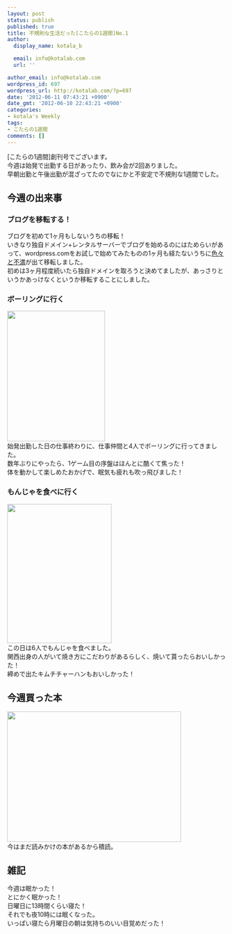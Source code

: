 ```yaml
---
layout: post
status: publish
published: true
title: 不規則な生活だった[こたらの1週間]No.1
author:
  display_name: kotala_b

  email: info@kotalab.com
  url: ''

author_email: info@kotalab.com
wordpress_id: 697
wordpress_url: http://kotalab.com/?p=697
date: '2012-06-11 07:43:21 +0900'
date_gmt: '2012-06-10 22:43:21 +0900'
categories:
- kotala's Weekly
tags:
- こたらの1週間
comments: []
---
```

<p>[こたらの1週間]創刊号でございます。<br />
今週は始発で出勤する日があったり、飲み会が2回ありました。<br />
早朝出勤と午後出勤が混ざってたのでなにかと不安定で不規則な1週間でした。<br />
<!--more--></p>
<h2>今週の出来事</h2>
<h3>ブログを移転する！</h3>
<p>ブログを初めて1ヶ月もしないうちの移転！<br />
いきなり独自ドメイン+レンタルサーバーでブログを始めるのにはためらいがあって、wordpress.comをお試しで始めてみたものの1ヶ月も経たないうちに<a href="http://kotalab.com/move-blog" title="ブログを移行することに決めた理由" target="_blank">色々と不満</a>が出て移転しました。<br />
初めは3ヶ月程度続いたら独自ドメインを取ろうと決めてましたが、あっさりというかあっけなくというか移転することにしました。</p>
<h3>ボーリングに行く</h3>
<p><a href="http://kotalab.com/wp-content/uploads/weekly_120611_03.jpg" target="_blank"><img src="http://kotalab.com/wp-content/uploads/weekly_120611_03-225x300.jpg" alt="" title="weekly_120611_03" width="225" height="300" class="alignnone size-medium wp-image-701" /></a><br />
始発出勤した日の仕事終わりに、仕事仲間と4人でボーリングに行ってきました。<br />
数年ぶりにやったら、1ゲーム目の序盤はほんとに酷くて焦った！<br />
体を動かして楽しめたおかげで、眠気も疲れも吹っ飛びました！</p>
<h3>もんじゃを食べに行く</h3>
<p><a href="http://kotalab.com/wp-content/uploads/weekly_120611_01.jpg" target="_blank"><img src="http://kotalab.com/wp-content/uploads/weekly_120611_01.jpg" alt="" title="weekly_120611_01" width="240" height="320" class="alignnone size-full wp-image-698" /></a><br />
この日は6人でもんじゃを食べました。<br />
関西出身の人がいて焼き方にこだわりがあるらしく、焼いて貰ったらおいしかった！<br />
締めで出たキムチチャーハンもおいしかった！</p>
<h2>今週買った本</h2>
<p><a href="http://kotalab.com/wp-content/uploads/weekly_120611_02.jpg" target="_blank"><img src="http://kotalab.com/wp-content/uploads/weekly_120611_02.jpg" alt="" title="weekly_120611_02" width="400" height="300" class="alignnone size-full wp-image-699" /></a><br />
今はまだ読みかけの本があるから積読。</p>
<h2>雑記</h2>
<p>今週は眠かった！<br />
とにかく眠かった！<br />
日曜日に13時間くらい寝た！<br />
それでも夜10時には眠くなった。<br />
いっぱい寝たら月曜日の朝は気持ちのいい目覚めだった！</p>
